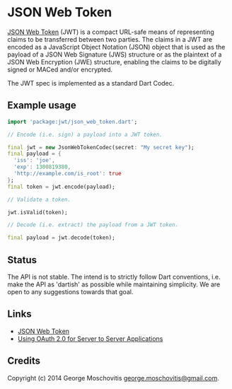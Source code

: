JSON Web Token
==============

[JSON Web Token](http://self-issued.info/docs/draft-ietf-oauth-json-web-token.html) 
(JWT) is a compact URL-safe means of representing claims to be 
transferred between two parties. The claims in a JWT are encoded as a 
JavaScript Object Notation (JSON) object that is used as the payload of a JSON 
Web Signature (JWS) structure or as the plaintext of a JSON Web Encryption 
(JWE) structure, enabling the claims to be digitally signed or MACed and/or 
encrypted.

The JWT spec is implemented as a standard Dart Codec.


Example usage
-------------

```dart
import 'package:jwt/json_web_token.dart';

// Encode (i.e. sign) a payload into a JWT token.

final jwt = new JsonWebTokenCodec(secret: "My secret key");
final payload = {
  'iss': 'joe',
  'exp': 1300819380,
  'http://example.com/is_root': true
};
final token = jwt.encode(payload);

// Validate a token.

jwt.isValid(token);

// Decode (i.e. extract) the payload from a JWT token.

final payload = jwt.decode(token);
```


Status
------

The API is not stable. The intend is to strictly follow Dart conventions, i.e.
make the API as 'dartish' as possible while maintaining simplicity. We are
open to any suggestions towards that goal.


Links
-----

* [JSON Web Token](http://self-issued.info/docs/draft-ietf-oauth-json-web-token.html)
* [Using OAuth 2.0 for Server to Server Applications](https://developers.google.com/accounts/docs/OAuth2ServiceAccount)


Credits
-------

Copyright (c) 2014 George Moschovitis <george.moschovitis@gmail.com>.